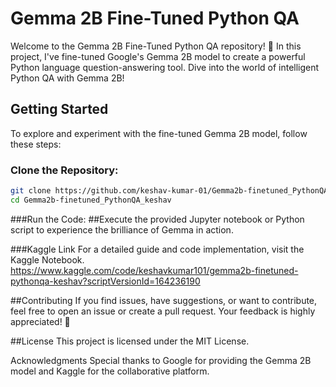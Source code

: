 # Gemma 2B Fine-Tuned Python QA

Welcome to the Gemma 2B Fine-Tuned Python QA repository! 🚀 In this project, I've fine-tuned Google's Gemma 2B model to create a powerful Python language question-answering tool. Dive into the world of intelligent Python QA with Gemma 2B!

## Getting Started

To explore and experiment with the fine-tuned Gemma 2B model, follow these steps:

### Clone the Repository:

```bash
git clone https://github.com/keshav-kumar-01/Gemma2b-finetuned_PythonQA_keshav.git
cd Gemma2b-finetuned_PythonQA_keshav
```
###Run the Code:
##Execute the provided Jupyter notebook or Python script to experience the brilliance of Gemma in action.

###Kaggle Link
For a detailed guide and code implementation, visit the Kaggle Notebook.
https://www.kaggle.com/code/keshavkumar101/gemma2b-finetuned-pythonqa-keshav?scriptVersionId=164236190

##Contributing
If you find issues, have suggestions, or want to contribute, feel free to open an issue or create a pull request. Your feedback is highly appreciated! 🤝

##License
This project is licensed under the MIT License.

Acknowledgments
Special thanks to Google for providing the Gemma 2B model and Kaggle for the collaborative platform.
